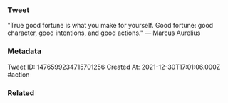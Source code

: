 ### Tweet
"True good fortune is what you make for yourself. Good fortune: good character, good intentions, and good actions." — Marcus Aurelius

### Metadata
Tweet ID: 1476599234715701256
Created At: 2021-12-30T17:01:06.000Z
#action

### Related

